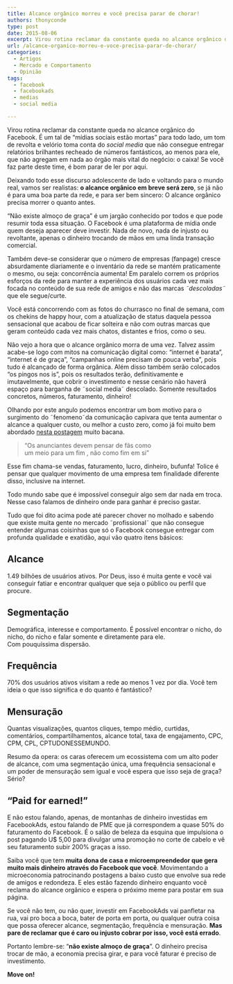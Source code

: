 ```yaml
---
title: Alcance orgânico morreu e você precisa parar de chorar!
authors: thonyconde
type: post
date: 2015-08-06
excerpt: Virou rotina reclamar da constante queda no alcance orgânico do Facebook. O alcance orgânico precisa morrer o quanto antes
url: /alcance-organico-morreu-e-voce-precisa-parar-de-chorar/
categories:
  - Artigos
  - Mercado e Comportamento
  - Opinião
tags:
  - facebook
  - facebookads
  - medias
  - social media

---
```

Virou rotina reclamar da constante queda no alcance orgânico do Facebook. É um tal de “mídias sociais estão mortas” para todo lado, um tom de revolta e velório toma conta do _social media_ que não consegue entregar relatórios brilhantes recheado de números fantásticos, ao menos para ele, que não agregam em nada ao órgão mais vital do negócio: o caixa! Se você faz parte deste time, é bom parar de ler por aqui.

Deixando todo esse discurso adolescente de lado e voltando para o mundo real, vamos ser realistas: **o alcance orgânico em breve será zero**, se já não é para uma boa parte da rede, e para ser bem sincero: O alcance orgânico precisa morrer o quanto antes.

“Não existe almoço de graça” é um jargão conhecido por todos e que pode resumir toda essa situação. O Facebook é uma plataforma de mídia onde quem deseja aparecer deve investir. Nada de novo, nada de injusto ou revoltante, apenas o dinheiro trocando de mãos em uma linda transação comercial.

Também deve-se considerar que o número de empresas (fanpage) cresce absurdamente diariamente e o inventário da rede se mantém praticamente o mesmo, ou seja: concorrência aumenta! Em paralelo correm os próprios esforços da rede para manter a experiência dos usuários cada vez mais focada no conteúdo de sua rede de amigos e não das marcas _˜descoladas˜_ que ele segue/curte.

Você está concorrendo com as fotos do churrasco no final de semana, com os chekins de happy hour, com a atualização de status daquela pessoa sensacional que acabou de ficar solteira e não com outras marcas que geram conteúdo cada vez mais chatos, distantes e frios, como o seu.

Não vejo a hora que o alcance orgânico morra de uma vez. Talvez assim acabe-se logo com mitos na comunicação digital como: “internet é barata”, “internet é de graça”, “campanhas online precisam de pouca verba”, pois tudo é alcançado de forma orgânica. Além disso também serão colocados “os pingos nos is”, pois os resultados terão, definitivamente e imutavelmente, que cobrir o investimento e nesse cenário não haverá espaço para barganha de ˜social media˜ descolado. Somente resultados concretos, números, faturamento, dinheiro!

Olhando por este angulo podemos encontrar um bom motivo para o surgimento do ˜fenomeno˜da comunicação capivara que tenta aumentar o alcance a qualquer custo, ou melhor a custo zero, como já foi muito bem abordado <a href="https://medium.com/trend-r/a-mongoliza%C3%A7%C3%A3o-das-marcas-nas-redes-sociais-ou-matem-as-capivaras-a315bebed7b6" target="_blank" rel="nofollow">nesta postagem</a> muito bacana.

> &#8220;Os anunciantes devem pensar de fãs como um meio para um fim , não como fim em si&#8221;

Esse fim chama-se vendas, faturamento, lucro, dinheiro, bufunfa! Tolice é pensar que qualquer movimento de uma empresa tem finalidade diferente disso, inclusive na internet.

Todo mundo sabe que é impossível conseguir algo sem dar nada em troca. Nesse caso falamos de dinheiro onde para ganhar é preciso gastar.

Tudo que foi dito acima pode até parecer chover no molhado e sabendo que existe muita gente no mercado ˜profissional˜ que não consegue entender algumas coisinhas que só o Facebook consegue entregar com profunda qualidade e exatidão, aqui vão quatro itens básicos:

## Alcance

1.49 bilhões de usuários ativos. Por Deus, isso é muita gente e você vai conseguir fatiar e encontrar qualquer que seja o público ou perfil que procure.

## Segmentação

Demográfica, interesse e comportamento. É possível encontrar o nicho, do nicho, do nicho e falar somente e diretamente para ele. Com pouquíssima dispersão.

## Frequência

70% dos usuários ativos visitam a rede ao menos 1 vez por dia. Você tem ideia o que isso significa e do quanto é fantástico?

## Mensuração

Quantas visualizações, quantos cliques, tempo médio, curtidas, comentários, compartilhamentos, alcance total, taxa de engajamento, CPC, CPM, CPL, CPTUDONESSEMUNDO.

Resumo da opera: os caras oferecem um ecossistema com um alto poder de alcance, com uma segmentação única, uma frequência sensacional e um poder de mensuração sem igual e você espera que isso seja de graça? Sério?

## &#8220;Paid for earned!&#8221;

E não estou falando, apenas, de montanhas de dinheiro investidas em FacebookAds, estou falando de PME que já correspondem a quase 50% do faturamento do Facebook. É o salão de beleza da esquina que impulsiona o post pagando U$ 5,00 para divulgar uma promoção no corte de cabelo e vê seu faturamento subir 200% graças a isso.

Saiba você que tem **muita dona de casa e microempreendedor que gera muito mais dinheiro através do Facebook que você**. Movimentando a microeconomia patrocinando postagens a baixo custo que envolve sua rede de amigos e redondeza. E eles estão fazendo dinheiro enquanto você reclama do alcance orgânico e espera o próximo meme para postar em sua página.

Se você não tem, ou não quer, investir em FacebookAds vai panfletar na rua, vai pro boca a boca, bater de porta em porta, ou qualquer outra coisa que possa oferecer alcance, segmentação, frequência e mensuração. **Mas pare de reclamar que é caro ou injusto cobrar por isso, você está errado**.

Portanto lembre-se: “**não existe almoço de graça**”. O dinheiro precisa trocar de mão, a economia precisa girar, e para você faturar é preciso de investimento.

**Move on!**